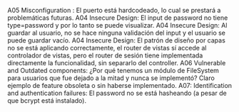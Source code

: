 A05 Misconfiguration : El puerto está hardcodeado, lo cual se prestará a problemáticas futuras.
A04 Insecure Design: El input de password no tiene type=password y por lo tanto se puede visualizar.
A04 Insecure Design: Al guardar al usuario, no se hace ninguna validación del input y el usuario se puede guardar vacío.
A04 Insecure Design: El patrón de diseño por capas no se está aplicando correctamente, el router  de vistas sí accede al controlador de vistas, pero el router de sesión tiene implementada directamente la funcionalidad, sin separarlo del controller.
A06 Vulnerable and Outdated components: ¿Por qué tenemos un módulo de FileSystem para usuarios que fue dejado a la mitad y nunca se implementó? Claro ejemplo de feature obsoleta o sin haberse implementado.
A07: Identification and authentication failures: El password no se está hasheando (a pesar de que bcrypt está instalado).